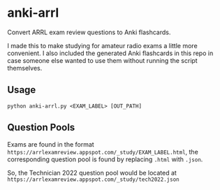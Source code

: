 # anki-arrl

Convert ARRL exam review questions to Anki flashcards.

I made this to make studying for amateur radio exams a little more convenient.
I also included the generated Anki flashcards in this repo in case someone else 
wanted to use them without running the script themselves.

## Usage

`python anki-arrl.py <EXAM_LABEL> [OUT_PATH]`

## Question Pools

Exams are found in the format `https://arrlexamreview.appspot.com/_study/EXAM_LABEL.html`,
the corresponding question pool is found by replacing `.html` with `.json`.

So, the Technician 2022 question pool would be located at `https://arrlexamreview.appspot.com/_study/tech2022.json`
